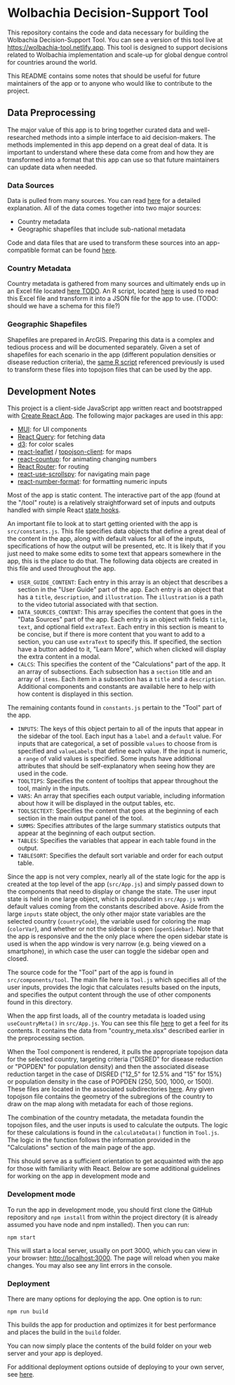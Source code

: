 # Wolbachia Decision-Support Tool

This repository contains the code and data necessary for building the Wolbachia Decision-Support Tool. You can see a version of this tool live at https://wolbachia-tool.netlify.app. This tool is designed to support decisions related to Wolbachia implementation and scale-up for global dengue control for countries around the world.

This README contains some notes that should be useful for future maintainers of the app or to anyone who would like to contribute to the project.

## Data Preprocessing

The major value of this app is to bring together curated data and well-researched methods into a simple interface to aid decision-makers. The methods implemented in this app depend on a great deal of data. It is important to understand where these data come from and how they are transformed into a format that this app can use so that future maintainers can update data when needed.

### Data Sources

Data is pulled from many sources. You can read [here](https://wolbachia-tool.netlify.app/#datasources) for a detailed explanation. All of the data comes together into two major sources:

- Country metadata
- Geographic shapefiles that include sub-national metadata

Code and data files that are used to transform these sources into an app-compatible format can be found [here](tree/main/_preprocessing).

### Country Metadata

Country metadata is gathered from many sources and ultimately ends up in an Excel file located [here TODO](). An R script, located [here](blob/main/_preprocessing/preprocess.R) is used to read this Excel file and transform it into a JSON file for the app to use. (TODO: should we have a schema for this file?)

### Geographic Shapefiles

Shapefiles are prepared in ArcGIS. Preparing this data is a complex and tedious process and will be documented separately. Given a set of shapefiles for each scenario in the app (different population densities or disease reduction criteria), the [same R script](blob/main/_preprocessing/preprocess.R) referenced previously is used to transform these files into topojson files that can be used by the app.

## Development Notes

This project is a client-side JavaScript app written react and bootstrapped with [Create React App](https://github.com/facebook/create-react-app). The following major packages are used in this app:

- [MUI](https://mui.com): for UI components
- [React Query](https://tanstack.com/query/v3/): for fetching data
- [d3](https://d3js.org): for color scales
- [react-leaflet](https://react-leaflet.js.org) / [topojson-client](https://github.com/topojson/topojson-client): for maps
- [react-countup](https://github.com/glennreyes/react-countup): for animating changing numbers
- [React Router](https://reactrouter.com/en/main): for routing
- [react-use-scrollspy](https://github.com/Purii/react-use-scrollspy): for navigating main page
- [react-number-format](https://s-yadav.github.io/react-number-format/docs/intro/): for formatting numeric inputs

Most of the app is static content. The interactive part of the app (found at the "/tool" route) is a relatively straightforward set of inputs and outputs handled with simple React [state hooks](https://react.dev/reference/react#state-hooks).

An important file to look at to start getting oriented with the app is `src/constants.js`. This file specifies data objects that define a great deal of the content in the app, along with default values for all of the inputs, specifications of how the output will be presented, etc. It is likely that if you just need to make some edits to some text that appears somewhere in the app, this is the place to do that. The following data objects are created in this file and used throughout the app.

- `USER_GUIDE_CONTENT`: Each entry in this array is an object that describes a section in the "User Guide" part of the app. Each entry is an object that has a `title`, `description`, and `illustration`. The `illustration` is a path to the video tutorial associated with that section.
- `DATA_SOURCES_CONTENT`: This array specifies the content that goes in the "Data Sources" part of the app. Each entry is an object with fields `title`, `text`, and optional field `extraText`. Each entry in this section is meant to be concise, but if there is more content that you want to add to a section, you can use `extraText` to specify this. If specified, the section have a button added to it, "Learn More", which when clicked will display the extra content in a modal.
- `CALCS`: This specifies the content of the "Calculations" part of the app. It an array of subsections. Each subsection has a `section` title and an array of `items`. Each item in a subsection has a `title` and a `description`. Additional components and constants are available here to help with how content is displayed in this section.

The remaining contants found in `constants.js` pertain to the "Tool" part of the app.

- `INPUTS`: The keys of this object pertain to all of the inputs that appear in the sidebar of the tool. Each input has a `label` and a `default` value. For inputs that are categorical, a set of possible `values` to choose from is specified and `valueLabels` that define each value. If the input is numeric, a `range` of valid values is specified. Some inputs have additional attributes that should be self-explanatory when seeing how they are used in the code.
- `TOOLTIPS`: Specifies the content of tooltips that appear throughout the tool, mainly in the inputs.
- `VARS`: An array that specifies each output variable, including information about how it will be displayed in the output tables, etc.
- `TOOLSECTEXT`: Specifies the content that goes at the beginning of each section in the main output panel of the tool.
- `SUMMS`: Specifies attributes of the large summary statistics outputs that appear at the beginning of each output section.
- `TABLES`: Specifies the variables that appear in each table found in the output.
- `TABLESORT`: Specifies the default sort variable and order for each output table.

Since the app is not very complex, nearly all of the state logic for the app is created at the top level of the app (`src/App.js`) and simply passed down to the components that need to display or change the state. The user input state is held in one large object, which is populated in `src/App.js` with default values coming from the constants described above. Aside from the large `inputs` state object, the only other major state variables are the selected country (`countryCode`), the variable used for coloring the map (`colorVar`), and whether or not the sidebar is open (`openSidebar`). Note that the app is responsive and the the only place where the open sidebar state is used is when the app window is very narrow (e.g. being viewed on a smartphone), in which case the user can toggle the sidebar open and closed.

The source code for the "Tool" part of the app is found in `src/components/tool`. The main file here is `Tool.js` which specifies all of the user inputs, provides the logic that calculates results based on the inputs, and specifies the output content through the use of other components found in this directory.

When the app first loads, all of the country metadata is loaded using `useCountryMeta()` in `src/App.js`. You can see this file [here](blob/main/public/data/countryMeta.json) to get a feel for its contents. It contains the data from "country_meta.xlsx" described earlier in the preprocessing section.

When the Tool component is rendered, it pulls the appropriate topojson data for the selected country, targeting criteria ("DISRED" for disease reduction or "POPDEN" for population density) and then the associated disease reduction target in the case of DISRED ("12_5" for 12.5% and "15" for 15%) or population density in the case of POPDEN (250, 500, 1000, or 1500). These files are located in the associated subdirectories [here](tree/main/public/data). Any given topojson file contains the geometry of the subregions of the country to draw on the map along with metadata for each of those regions.

The combination of the country metadata, the metadata foundin the topojson files, and the user inputs is used to calculate the outputs. The logic for these calculations is found in the `calculateData()` function in `Tool.js`. The logic in the function follows the information provided in the "Calculations" section of the main page of the app.

This should serve as a sufficient orientation to get acquainted with the app for those with familiarity with React. Below are some additional guidelines for working on the app in development mode and

### Development mode

To run the app in development mode, you should first clone the GitHub repository and `npm install` from within the project directory (it is already assumed you have node and npm installed). Then you can run:

```
npm start
```

This will start a local server, usually on port 3000, which you can view in your browser: [http://localhost:3000](http://localhost:3000). The page will reload when you make changes. You may also see any lint errors in the console.

### Deployment

There are many options for deploying the app. One option is to run:

```
npm run build
```

This builds the app for production and optimizes it for best performance and places the build in the `build` folder.

You can now simply place the contents of the build folder on your web server and your app is deployed.

For additional deployment options outside of deploying to your own server, see [here](https://facebook.github.io/create-react-app/docs/deployment).
